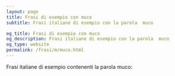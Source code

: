 ```yaml
---
layout: page
title: Frasi di esempio con muco 
subtitle: Frasi italiane di esempio con la parola  muco

og_title: Frasi di esempio con muco 
og_description: Frasi italiane di esempio con la parola  muco
og_type: website
permalink: /frasi/m/muco.html
---
```


Frasi italiane di esempio contenenti la parola muco:


